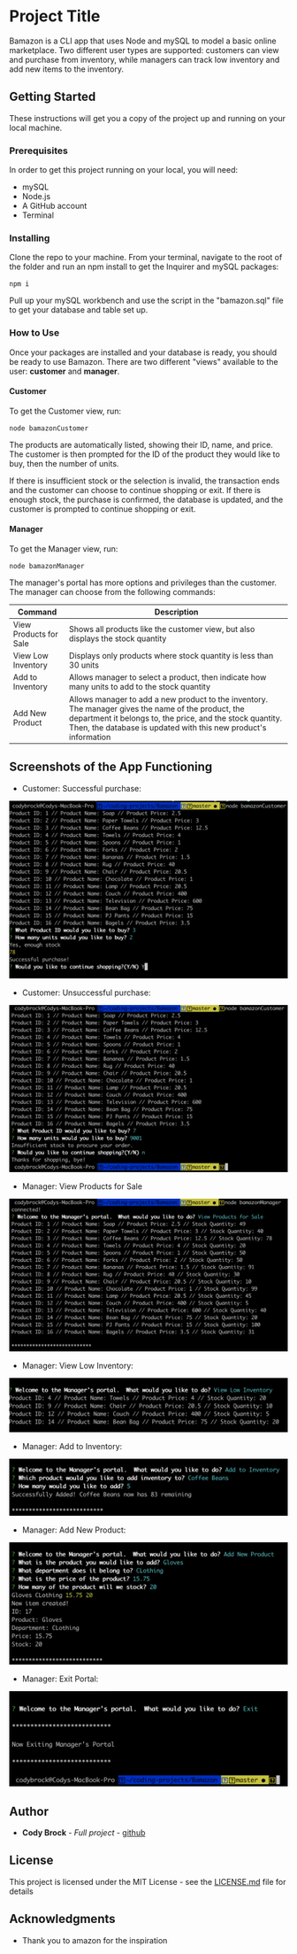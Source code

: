 # Project Title

Bamazon is a CLI app that uses Node and mySQL to model a basic online marketplace.  Two different user types are supported: customers can view and purchase from inventory, while managers can track low inventory and add new items to the inventory.

## Getting Started

These instructions will get you a copy of the project up and running on your local machine.

### Prerequisites

In order to get this project running on your local, you will need:
* mySQL
* Node.js
* A GitHub account
* Terminal


### Installing

Clone the repo to your machine.  From your terminal, navigate to the root of the folder and run an npm install to get the Inquirer and mySQL packages:

```
npm i
```

Pull up your mySQL workbench and use the script in the "bamazon.sql" file to get your database and table set up.

### How to Use

Once your packages are installed and your database is ready, you should be ready to use Bamazon.  There are two different "views" available to the user: **customer** and **manager**.

#### Customer
To get the Customer view, run:
```
node bamazonCustomer
```
The products are automatically listed, showing their ID, name, and price.  The customer is then prompted for the ID of the product they would like to buy, then the number of units.

If there is insufficient stock or the selection is invalid, the transaction ends and the customer can choose to continue shopping or exit.  If there is enough stock, the purchase is confirmed, the database is updated, and the customer is prompted to continue shopping or exit.  

#### Manager
To get the Manager view, run:
```
node bamazonManager
```
The manager's portal has more options and privileges than the customer.  The manager can choose from the following commands:

| Command | Description |
| --- | --- |
| View Products for Sale  | Shows all products like the customer view, but also displays the stock quantity |
| View Low Inventory  | Displays only products where stock quantity is less than 30 units |
| Add to Inventory  | Allows manager to select a product, then indicate how many units to add to the stock quantity |
| Add New Product   | Allows manager to add a new product to the inventory.  The manager gives the name of the product, the department it belongs to, the price, and the stock quantity.  Then, the database is updated with this new product's information |


## Screenshots of the App Functioning
* Customer: Successful purchase:

![customer-success](./images/customer-success.png)

* Customer: Unsuccessful purchase:

![customer-failure](./images/customer-failure.png)

* Manager: View Products for Sale

![manager-view-all](./images/manager-view-all.png)

* Manager: View Low Inventory:

![manager-low-inventory](./images/manager-low-inventory.png)

* Manager: Add to Inventory:

![manager-add-inventory](./images/manager-add-inventory.png)

* Manager: Add New Product:

![manager-add-new-product](./images/manager-add-new-product.png)

* Manager: Exit Portal:

![manager-exit](./images/manager-exit.png)


## Author

* **Cody Brock** - *Full project* - [github](https://github.com/cody-brock)



## License

This project is licensed under the MIT License - see the [LICENSE.md](LICENSE.md) file for details

## Acknowledgments

* Thank you to amazon for the inspiration
